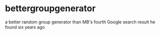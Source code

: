 # bettergroupgenerator
a better random group generator than MB's fourth Google search result he found six years ago
